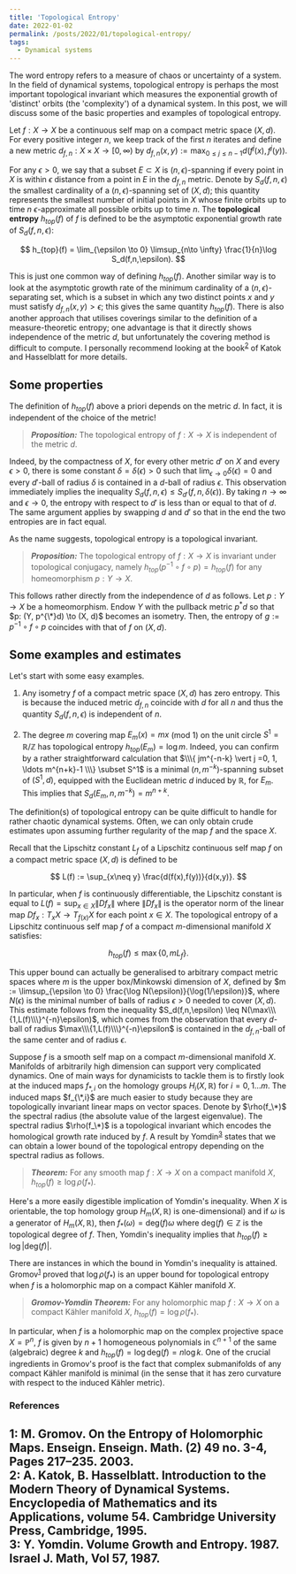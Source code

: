 ```yaml
---
title: 'Topological Entropy'
date: 2022-01-02
permalink: /posts/2022/01/topological-entropy/
tags:
  - Dynamical systems
---
```


The word entropy refers to a measure of chaos or uncertainty of a system. In the field of dynamical systems, topological entropy is perhaps the most important topological invariant which measures the exponential growth of 'distinct' orbits (the 'complexity') of a dynamical system. In this post, we will discuss some of the basic properties and examples of topological entropy.

Let $f: X \to X$ be a continuous self map on a compact metric space $(X,d)$. For every positive integer $n$, we keep track of the first $n$ iterates and define a new metric $d_{f,n}: X \times X \to [0, \infty)$ by $d_{f,n}(x,y) := \max_{0\leq j \leq n-1} d(f^j(x),f^j(y))$.

For any $\epsilon>0$, we say that a subset $E \subset X$ is $(n,\epsilon)$-spanning if every point in $X$ is within $\epsilon$ distance from a point in $E$ in the $d_{f,n}$ metric. Denote by $S_d(f,n,\epsilon)$ the smallest cardinality of a $(n,\epsilon)$-spanning set of $(X,d)$; this quantity represents the smallest number of initial points in $X$ whose finite orbits up to time $n$ $\epsilon$-approximate all possible orbits up to time $n$. The **topological entropy** $h_{top}(f)$ of $f$ is defined to be the asymptotic exponential growth rate of $S_d(f,n,\epsilon)$:

$$
h_{top}(f) = \lim_{\epsilon \to 0} \limsup_{n\to \infty} \frac{1}{n}\log S_d(f,n,\epsilon).
$$

This is just one common way of defining $h_{top}(f)$. Another similar way is to look at the asymptotic growth rate of the minimum cardinality of a $(n,\epsilon)$-separating set, which is a subset in which any two distinct points $x$ and $y$ must satisfy $d_{f,n}(x,y)>\epsilon$; this gives the same quantity $h_{top}(f)$. There is also another approach that utilises coverings similar to the definition of a measure-theoretic entropy; one advantage is that it directly shows independence of the metric $d$, but unfortunately the covering method is difficult to compute. I personally recommend looking at the book<sup>[2](#fn2)</sup> of Katok and Hasselblatt for more details.

## Some properties

The definition of $h_{top}(f)$ above a priori depends on the metric $d$. In fact, it is independent of the choice of the metric!

> **_Proposition:_** The topological entropy of $f: X\to X$ is independent of the metric $d$.

Indeed, by the compactness of $X$, for every other metric $d'$ on $X$ and every $\epsilon >0$, there is some constant $\delta=\delta(\epsilon)>0$ such that $\lim_{\epsilon \to 0}\delta(\epsilon) = 0$ and every $d'$-ball of radius $\delta$ is contained in a $d$-ball of radius $\epsilon$. This observation immediately implies the inequality $S_d(f,n,\epsilon) \leq S_{d'}(f,n,\delta(\epsilon))$. By taking $n\to\infty$ and $\epsilon \to 0$, the entropy with respect to $d'$ is less than or equal to that of $d$. The same argument applies by swapping $d$ and $d'$ so that in the end the two entropies are in fact equal.

As the name suggests, topological entropy is a topological invariant.

> **_Proposition:_** The topological entropy of $f: X\to X$ is invariant under topological conjugacy, namely $h_{top}(p^{-1} \circ f \circ p) = h_{top}(f)$ for any homeomorphism $p: Y \to X$.

This follows rather directly from the independence of $d$ as follows. Let $p: Y \to X$ be a homeomorphism. Endow $Y$ with the pullback metric $p^{*}d$ so that $p: (Y, p^{\*}d) \to (X, d)$ becomes an isometry. Then, the entropy of $g := p^{-1} \circ f \circ p$ coincides with that of $f$ on $(X,d)$.

## Some examples and estimates

Let's start with some easy examples.

1. Any isometry $f$ of a compact metric space $(X,d)$ has zero entropy. This is because the induced metric $d_{f,n}$ coincide with $d$ for all $n$ and thus the quantity $S_d(f,n,\epsilon)$ is independent of $n$.

2. The degree $m$ covering map $E_m(x)=mx$ (mod $1$) on the unit circle $S^1 = \mathbb{R}/\mathbb{Z}$ has topological entropy $h_{top}(E_m) = \log m$. Indeed, you can confirm by a rather straightforward calculation that $\\\{ jm^{-n-k} \vert j =0, 1, \ldots m^{n+k}-1 \\\} \subset S^1$ is a minimal $(n,m^{-k})$-spanning subset of $(S^1,d)$, equipped with the Euclidean metric $d$ induced by $\mathbb{R}$, for $E_m$. This implies that $S_d(E_m,n,m^{-k}) = m^{n+k}$.

The definition(s) of topological entropy can be quite difficult to handle for rather chaotic dynamical systems. Often, we can only obtain crude estimates upon assuming further regularity of the map $f$ and the space $X$.

Recall that the Lipschitz constant $L_f$ of a Lipschitz continuous self map $f$ on a compact metric space $(X,d)$ is defined to be

$$
L(f) := \sup_{x\neq y} \frac{d(f(x),f(y))}{d(x,y)}.
$$

In particular, when $f$ is continuously differentiable, the Lipschitz constant is equal to $L(f) = \sup_{x \in X} \| D f_x \|$ where $\| D f_x \|$ is the operator norm of the linear map $Df_x : T_x X \to T_{f(x)} X$ for each point $x \in X$. The topological entropy of a Lipschitz continuous self map $f$ of a compact $m$-dimensional manifold $X$ satisfies:

$$
h_{top}(f) \leq \max\{ 0, m L_f \}.
$$

This upper bound can actually be generalised to arbitrary compact metric spaces where $m$ is the upper box/Minkowski dimension of $X$, defined by $m := \limsup_{\epsilon \to 0} \frac{\log N(\epsilon)}{\log(1/\epsilon)}$, where $N(\epsilon)$ is the minimal number of balls of radius $\epsilon>0$ needed to cover $(X,d)$. This estimate follows from the inequality $S_d(f,n,\epsilon) \leq N(\max\\\{1,L(f)\\\}^{-n}\epsilon)$, which comes from the observation that every $d$-ball of radius $\max\\\{1,L(f)\\\}^{-n}\epsilon$ is contained in the $d_{f,n}$-ball of the same center and of radius $\epsilon$.

Suppose $f$ is a smooth self map on a compact $m$-dimensional manifold $X$. Manifolds of arbitrarily high dimension can support very complicated dynamics. One of main ways for dynamicists to tackle them is to firstly look at the induced maps $f_{*,i}$ on the homology groups $H_i(X,\mathbb{R})$ for $i=0,1 \ldots m$. The induced maps $f_{\*,i}$ are much easier to study because they are topologically invariant linear maps on vector spaces. Denote by $\rho(f_\*)$ the spectral radius (the absolute value of the largest eigenvalue). The spectral radius $\rho(f_\*)$ is a topological invariant which encodes the homological growth rate induced by $f$. A result by Yomdin<sup>[3](#fn3)</sup> states that we can obtain a lower bound of the topological entropy depending on the spectral radius as follows.

> **_Theorem:_** For any smooth map $f:X \to X$ on a compact manifold $X$, $h_{top}(f) \geq \log \rho(f_*)$.

Here's a more easily digestible implication of Yomdin's inequality. When $X$ is orientable, the top homology group $H_m(X,\mathbb{R})$ is one-dimensional) and if $\omega$ is a generator of $H_m(X,\mathbb{R})$, then $f_*(\omega) = \text{deg}(f) \omega$ where $\text{deg}(f) \in \mathbb{Z}$ is the topological degree of $f$. Then, Yomdin's inequality implies that $h_{top}(f) \geq \log \vert \text{deg}(f) \vert$.

There are instances in which the bound in Yomdin's inequality is attained. Gromov<sup>[1](#fn1)</sup> proved that $\log \rho(f_*)$ is an upper bound for topological entropy when $f$ is a holomorphic map on a compact Kähler manifold $X$.

> **_Gromov-Yomdin Theorem:_** For any holomorphic map $f:X \to X$ on a compact Kähler manifold $X$, $h_{top}(f) = \log \rho(f_*)$.

In particular, when $f$ is a holomorphic map on the complex projective space $X = \mathbb{P}^n$, $f$ is given by $n+1$ homogeneous polynomials in $\mathbb{C}^{n+1}$ of the same (algebraic) degree $k$ and $h_{top}(f) = \log \text{deg}(f) = n \log k$. One of the crucial ingredients in Gromov's proof is the fact that complex submanifolds of any compact Kähler manifold is minimal (in the sense that it has zero curvature with respect to the induced Kähler metric).

### References

<a name="fn1">1</a>: M. Gromov. On the Entropy of Holomorphic Maps. Enseign. Enseign. Math. (2) 49 no. 3-4, Pages 217–235. 2003.    
<a name="fn2">2</a>: A. Katok, B. Hasselblatt. Introduction to the Modern Theory of Dynamical Systems. Encyclopedia of Mathematics and its Applications, volume 54. Cambridge University Press, Cambridge, 1995.     
<a name="fn3">3</a>: Y. Yomdin. Volume Growth and Entropy. 1987. Israel J. Math, Vol 57, 1987.
------

